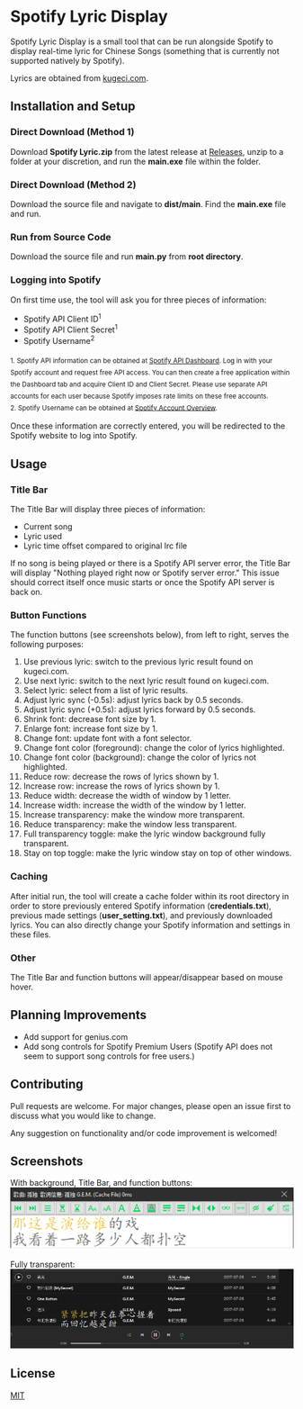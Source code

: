 # Spotify Lyric Display

Spotify Lyric Display is a small tool that can be run alongside Spotify to display real-time lyric for Chinese Songs 
(something that is currently not supported natively by Spotify).  

Lyrics are obtained from [kugeci.com](kugeci.com).

## Installation and Setup

### Direct Download (Method 1)
Download <strong>Spotify Lyric.zip</strong> from the latest release at <a href="https://github.com/cheng-zeng35/lyricsync/releases">Releases</a>, 
unzip to a folder at your discretion, and run the <strong>main.exe</strong> file within the folder.  

### Direct Download (Method 2)
Download the source file and navigate to <strong>dist/main</strong>. Find the <strong>main.exe</strong> file and run.

### Run from Source Code
Download the source file and run <strong>main.py</strong> from <strong>root directory</strong>.

### Logging into Spotify
On first time use, the tool will ask you for three pieces of information:
<ul>
<li>Spotify API Client ID<sup>1</sup></li>
<li>Spotify API Client Secret<sup>1</sup></li>
<li>Spotify Username<sup>2</sup></li>
</ul>
<sub>1. Spotify API information can be obtained at <a href="https://developer.spotify.com/dashboard/">Spotify API Dashboard</a>. 
Log in with your Spotify account and request free API access. You can then create a free application within the 
Dashboard tab and acquire Client ID and Client Secret. Please use separate API accounts for each user because Spotify 
imposes rate limits on these free accounts.</sub><br>
<sub>2. Spotify Username can be obtained at <a href="https://www.spotify.com/us/account/overview/">Spotify Account Overview</a>.</sub><br><br>
Once these information are correctly entered, you will be redirected to the Spotify website to log into Spotify.

## Usage

### Title Bar
The Title Bar will display three pieces of information:
<ul>
<li>Current song</li>
<li>Lyric used</li>
<li>Lyric time offset compared to original lrc file</li>
</ul>  
If no song is being played or there is a Spotify API server error, the Title Bar will display "Nothing played right now 
or Spotify server error." This issue should correct itself once music starts or once the Spotify API server is back on.

### Button Functions
The function buttons (see screenshots below), from left to right, serves the following purposes:
<ol>
<li>Use previous lyric: switch to the previous lyric result found on kugeci.com.</li>
<li>Use next lyric: switch to the next lyric result found on kugeci.com.</li>
<li>Select lyric: select from a list of lyric results.</li>
<li>Adjust lyric sync (-0.5s): adjust lyrics back by 0.5 seconds.</li>
<li>Adjust lyric sync (+0.5s): adjust lyrics forward by 0.5 seconds.</li>
<li>Shrink font: decrease font size by 1.</li>
<li>Enlarge font: increase font size by 1.</li>
<li>Change font: update font with a font selector.</li>
<li>Change font color (foreground): change the color of lyrics highlighted.</li>
<li>Change font color (background): change the color of lyrics not highlighted.</li>
<li>Reduce row: decrease the rows of lyrics shown by 1.</li>
<li>Increase row: increase the rows of lyrics shown by 1.</li>
<li>Reduce width: decrease the width of window by 1 letter.</li>
<li>Increase width: increase the width of the window by 1 letter.</li>
<li>Increase transparency: make the window more transparent.</li>
<li>Reduce transparency: make the window less transparent.</li>
<li>Full transparency toggle: make the lyric window background fully transparent.</li>
<li>Stay on top toggle: make the lyric window stay on top of other windows.</li>
</ol>

### Caching
After initial run, the tool will create a cache folder within its root directory in order to store previously entered 
Spotify information (<strong>credentials.txt</strong>), previous made settings (<strong>user_setting.txt</strong>), and 
previously downloaded lyrics. You can also directly change your Spotify information and settings in these files.

### Other
The Title Bar and function buttons will appear/disappear based on mouse hover.

## Planning Improvements
<ul>
<li>Add support for genius.com</li>
<li>Add song controls for Spotify Premium Users (Spotify API does not seem to support song controls for free users.)</li>
</ul>

## Contributing
Pull requests are welcome. For major changes, please open an issue first to discuss what you would like to change.

Any suggestion on functionality and/or code improvement is welcomed!

## Screenshots
With background, Title Bar, and function buttons:
<img src="https://github.com/cheng-zeng35/lyricsync/blob/608c5a09a6f411e4987b1ed681b9a8312a154c18/static/screenshot1.png" width="800"><br><br>
Fully transparent:
<img src="https://github.com/cheng-zeng35/lyricsync/blob/608c5a09a6f411e4987b1ed681b9a8312a154c18/static/screenshot2.png" width="800">

## License
[MIT](https://choosealicense.com/licenses/mit/)